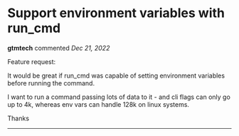 # Support environment variables with run_cmd

**gtmtech** commented *Dec 21, 2022*

Feature request:

It would be great if run_cmd was capable of setting environment variables before running the command. 

I want to run a command passing lots of data to it - and cli flags can only go up to 4k, whereas env vars can handle 128k on linux systems. 

Thanks
<br />
***


